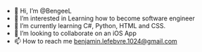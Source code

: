 - 👋 Hi, I’m @BengeeL
- 👀 I’m interested in Learning how to become software engineer
- 🌱 I’m currently learning C#, Python, HTML and CSS.
- 💞️ I’m looking to collaborate on an iOS App
- 📫 How to reach me benjamin.lefebvre.1024@gmail.com

<!---
BengeeL/BengeeL is a ✨ special ✨ repository because its `README.md` (this file) appears on your GitHub profile.
You can click the Preview link to take a look at your changes.
--->
